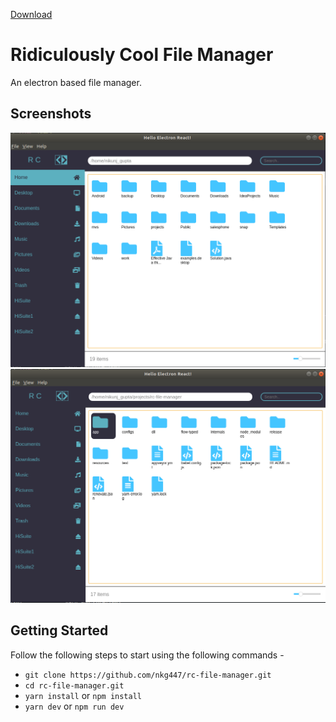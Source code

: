 [Download](https://sourceforge.net/projects/rc-file-manager/files/v1.0.4/rc-file-manager_1.0.4_amd64.deb/download)
# Ridiculously Cool File Manager

An electron based file manager.

## Screenshots
![screenshot 1](https://github.com/nkg447/rc-file-manager/raw/develop/screenshots/s1.png)<br>
![screenshot 2](https://github.com/nkg447/rc-file-manager/raw/develop/screenshots/s2.png)

## Getting Started

Follow the following steps to start using the following commands -

- `git clone https://github.com/nkg447/rc-file-manager.git`
- `cd rc-file-manager.git`
- `yarn install` or `npm install`
- `yarn dev` or `npm run dev`

